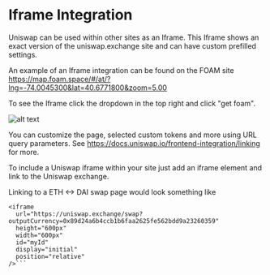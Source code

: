 # Iframe Integration

Uniswap can be used within other sites as an Iframe. This Iframe shows an exact version of the uniswap.exchange site and can have custom prefilled settings. 

An example of an Iframe integration can be found on the FOAM site https://map.foam.space/#/at/?lng=-74.0045300&lat=40.6771800&zoom=5.00

To see the Iframe click the dropdown in the top right and click "get foam". 

![alt text](https://github.com/Uniswap/docs/blob/master/.gitbook/assets/foamiframe.png)

You can customize the page, selected custom tokens and more using URL query parameters. See https://docs.uniswap.io/frontend-integration/linking for more. 

To include a Uniswap iframe within your site just add an iframe element and link to the Uniswap exchange. 

Linking to a ETH <-> DAI swap page would look something like

```            
<iframe
  url="https://uniswap.exchange/swap?outputCurrency=0x89d24a6b4ccb1b6faa2625fe562bdd9a23260359"
  height="600px"
  width="600px"
  id="myId"
  display="initial"
  position="relative"
/>```
